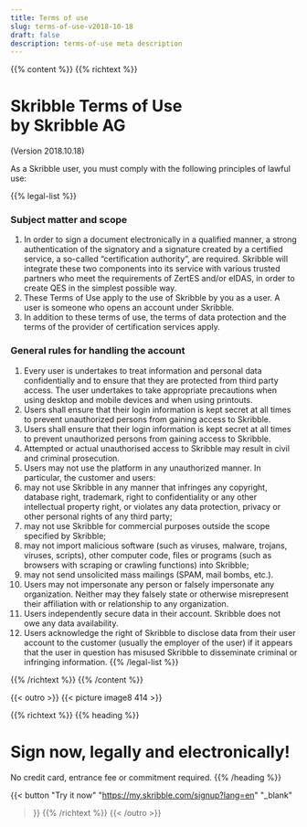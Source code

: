 ```yaml
---
title: Terms of use
slug: terms-of-use-v2018-10-18
draft: false
description: terms-of-use meta description
---
```


{{% content %}}
{{% richtext %}}
# Skribble Terms of Use<br>by Skribble AG
(Version 2018.10.18)

As a Skribble user, you must comply with the following principles of lawful use:

{{% legal-list %}}
### Subject matter and scope
1. In order to sign a document electronically in a qualified manner, a strong authentication of the signatory and a signature created by a certified service, a so-called    “certification authority”, are required. Skribble will integrate these two components into its service with various trusted partners who meet the requirements of ZertES and/or eIDAS, in order to create QES in the simplest possible way.
2. These Terms of Use apply to the use of Skribble by you as a user. A user is someone who opens an account under Skribble.
3. In addition to these terms of use, the terms of data protection and the terms of the provider of certification services apply.

### General rules for handling the account
1. Every user is undertakes to treat information and personal data confidentially and to ensure that they are protected from third party access. The user undertakes to take appropriate precautions when using desktop and mobile devices and when using printouts.
2. Users shall ensure that their login information is kept secret at all times to prevent unauthorized persons from gaining access to Skribble.
3. Users shall ensure that their login information is kept secret at all times to prevent unauthorized persons from gaining access to Skribble.
4. Attempted or actual unauthorised access to Skribble may result in civil and criminal prosecution.
5. Users may not use the platform in any unauthorized manner. In particular, the customer and users:
  1. may not use Skribble in any manner that infringes any copyright, database right, trademark, right to confidentiality or any other intellectual property right, or violates any data protection, privacy or other personal rights of any third party;
  2. may not use Skribble for commercial purposes outside the scope specified by Skribble;
  3. may not import malicious software (such as viruses, malware, trojans, viruses, scripts), other computer code, files or programs (such as browsers with scraping or crawling functions) into Skribble;
  4. may not send unsolicited mass mailings (SPAM, mail bombs, etc.).
6. Users may not impersonate any person or falsely impersonate any organization. Neither may they falsely state or otherwise misrepresent their affiliation with or relationship to any organization.
7. Users independently secure data in their account. Skribble does not owe any data availability.
8. Users acknowledge the right of Skribble to disclose data from their user account to the customer (usually the employer of the user) if it appears that the user in question has misused Skribble to disseminate criminal or infringing information.
{{% /legal-list %}}

{{% /richtext %}}
{{% /content %}}

[//]: # (--------------------------------------------------------------------------------------------------------------)

{{< outro >}}
{{< picture image8 414 >}}

{{% richtext %}}
{{% heading %}}
# Sign now, legally and electronically!
No credit card, entrance fee or commitment required.
{{% /heading %}}

{{< button
  "Try it now"
  "https://my.skribble.com/signup?lang=en"
  "_blank"
>}}
{{% /richtext %}}
{{< /outro >}}